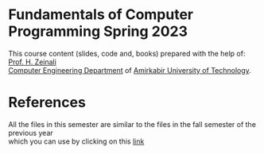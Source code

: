 # Fundamentals of Computer Programming Spring 2023

This course content (slides, code and, books) prepared with the help of:<br>
[Prof. H. Zeinali](http://ce.sharif.edu/~zeinali/)<br>
[Computer Engineering Department](https://ceit.aut.ac.ir/) of [Amirkabir University of Technology](https://aut.ac.ir/).


# References

All the files in this semester are similar to the files in the fall semester of the previous year <br>
which you can use by clicking on this [link](https://github.com/KLX1899/CE101-C/tree/main/BP-Fall-2022)